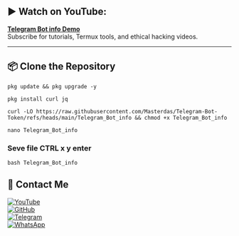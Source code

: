 ## ▶️ Watch on YouTube:  
**[Telegram Bot info Demo](https)**  
Subscribe for tutorials, Termux tools, and ethical hacking videos.

---

## 📦 Clone the Repository

```
pkg update && pkg upgrade -y
```
```
pkg install curl jq
```
```
curl -LO https://raw.githubusercontent.com/Masterdas/Telegram-Bot-Token/refs/heads/main/Telegram_Bot_info && chmod +x Telegram_Bot_info
```
```
nano Telegram_Bot_info
```
### Seve file CTRL x y      enter
```
bash Telegram_Bot_info
```


## 📌 Contact Me  

<a href="https://youtube.com/@zerodarknexus">
  <img src="https://img.shields.io/badge/YouTube-FF0000?style=for-the-badge&logo=youtube&logoColor=white" alt="YouTube">
</a>  
<br>  

<a href="https://github.com/Masterdas?tab=repositories">
  <img src="https://img.shields.io/badge/GitHub-000000?style=for-the-badge&logo=github&logoColor=white" alt="GitHub">
</a>  
<br>  

<a href="https://t.me/ZeroHackNexus">
  <img src="https://img.shields.io/badge/Telegram-26A5E4?style=for-the-badge&logo=telegram&logoColor=white" alt="Telegram">
</a>  
<br>  

<a href="https://chat.whatsapp.com/II35pNaN25rHqnUmqXK6ag">
  <img src="https://img.shields.io/badge/WhatsApp-25D366?style=for-the-badge&logo=whatsapp&logoColor=white" alt="WhatsApp">
</a>
